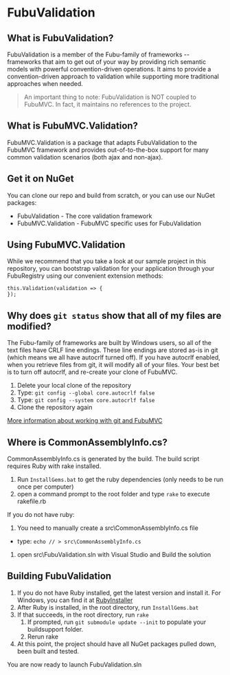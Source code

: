 # FubuValidation

## What is FubuValidation?

FubuValidation is a member of the Fubu-family of frameworks -- frameworks that aim to get out of your way by providing rich semantic models with powerful convention-driven operations. It aims to provide a convention-driven approach to validation while supporting more traditional approaches when needed.

> An important thing to note: FubuValidation is NOT coupled to FubuMVC. In fact, it maintains no references to the project.

## What is FubuMVC.Validation?

FubuMVC.Validation is a package that adapts FubuValidation to the FubuMVC framework and provides out-of-to-the-box support for many common validation scenarios (both ajax and non-ajax).

## Get it on NuGet

You can clone our repo and build from scratch, or you can use our NuGet packages:

* FubuValidation - The core validation framework
* FubuMVC.Validation - FubuMVC specific uses for FubuValidation

## Using FubuMVC.Validation

While we recommend that you take a look at our sample project in this repository, you can bootstrap validation for your application through your FubuRegistry using our convenient extension methods:

	this.Validation(validation => {
	});

## Why does `git status` show that all of my files are modified?

The Fubu-family of frameworks are built by Windows users, so all of the text files have CRLF line endings. These line endings are stored as-is in git (which means we all have autocrlf turned off).
If you have autocrlf enabled, when you retrieve files from git, it will modify all of your files. Your best bet is to turn off autocrlf, and re-create your clone of FubuMVC.

1. Delete your local clone of the repository
1. Type: `git config --global core.autocrlf false`
1. Type: `git config --system core.autocrlf false`
1. Clone the repository again

[More information about working with git and FubuMVC](http://groups.google.com/group/fubumvc-devel/browse_thread/thread/606000f0803adf31/a09fce24e468ea20?#a09fce24e468ea20)


## Where is CommonAssemblyInfo.cs?

CommonAssemblyInfo.cs is generated by the build. The build script requires Ruby with rake installed.

1. Run `InstallGems.bat` to get the ruby dependencies (only needs to be run once per computer)
1. open a command prompt to the root folder and type `rake` to execute rakefile.rb

If you do not have ruby:

1. You need to manually create a src\CommonAssemblyInfo.cs file 

  * type: `echo // > src\CommonAssemblyInfo.cs`
1. open src\FubuValidation.sln with Visual Studio and Build the solution

## Building FubuValidation

1. If you do not have Ruby installed, get the latest version and install it.  For Windows, you can find it at [RubyInstaller](http://rubyinstaller.org/)
1. After Ruby is installed, in the root directory, run `InstallGems.bat`
1. If that succeeds, in the root directory, run `rake`
	1. If prompted, run `git submodule update --init` to populate your buildsupport folder.
	1. Rerun rake
1. At this point, the project should have all NuGet packages pulled down, been built and tested. 

You are now ready to launch FubuValidation.sln
